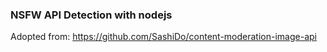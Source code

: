 ### NSFW API Detection with nodejs
Adopted from:
https://github.com/SashiDo/content-moderation-image-api
